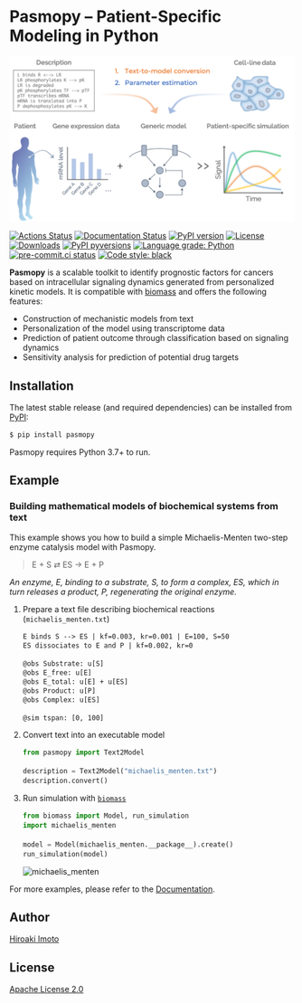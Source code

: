 # Pasmopy – Patient-Specific Modeling in Python

![overview](https://raw.githubusercontent.com/pasmopy/pasmopy/master/docs/_static/img/overview.png)

[![Actions Status](https://github.com/pasmopy/pasmopy/workflows/Tests/badge.svg)](https://github.com/pasmopy/pasmopy/actions)
[![Documentation Status](https://img.shields.io/readthedocs/pasmopy/latest.svg?logo=read%20the%20docs&logoColor=white&&label=Docs&version=latest)](https://pasmopy.readthedocs.io/en/latest/?badge=latest)
[![PyPI version](https://img.shields.io/pypi/v/pasmopy.svg?logo=PyPI&logoColor=white)](https://pypi.python.org/pypi/pasmopy)
[![License](https://img.shields.io/badge/License-Apache%202.0-green.svg?logo=apache)](https://opensource.org/licenses/Apache-2.0)
[![Downloads](https://pepy.tech/badge/pasmopy)](https://pepy.tech/project/pasmopy)
[![PyPI pyversions](https://img.shields.io/pypi/pyversions/pasmopy.svg?logo=Python&logoColor=white)](https://pypi.python.org/pypi/pasmopy)
[![Language grade: Python](https://img.shields.io/lgtm/grade/python/g/pasmopy/pasmopy.svg?logo=lgtm&logoWidth=18)](https://lgtm.com/projects/g/pasmopy/pasmopy/context:python)
[![pre-commit.ci status](https://results.pre-commit.ci/badge/github/pasmopy/pasmopy/master.svg)](https://results.pre-commit.ci/latest/github/pasmopy/pasmopy/master)
[![Code style: black](https://img.shields.io/badge/code%20style-black-000000.svg)](https://github.com/psf/black)

**Pasmopy** is a scalable toolkit to identify prognostic factors for cancers based on intracellular signaling dynamics generated from personalized kinetic models. It is compatible with [biomass](https://github.com/biomass-dev/biomass) and offers the following features:

- Construction of mechanistic models from text
- Personalization of the model using transcriptome data
- Prediction of patient outcome through classification based on signaling dynamics
- Sensitivity analysis for prediction of potential drug targets

## Installation

The latest stable release (and required dependencies) can be installed from [PyPI](https://pypi.python.org/pypi/pasmopy):

```bash
$ pip install pasmopy
```

Pasmopy requires Python 3.7+ to run.

## Example

### Building mathematical models of biochemical systems from text

This example shows you how to build a simple Michaelis-Menten two-step enzyme catalysis model with Pasmopy.

> E + S ⇄ ES → E + P

_An enzyme, E, binding to a substrate, S, to form a complex, ES, which in turn releases a product, P, regenerating the original enzyme._

1. Prepare a text file describing biochemical reactions (`michaelis_menten.txt`)

   ```
   E binds S --> ES | kf=0.003, kr=0.001 | E=100, S=50
   ES dissociates to E and P | kf=0.002, kr=0

   @obs Substrate: u[S]
   @obs E_free: u[E]
   @obs E_total: u[E] + u[ES]
   @obs Product: u[P]
   @obs Complex: u[ES]

   @sim tspan: [0, 100]
   ```

1. Convert text into an executable model

   ```python
   from pasmopy import Text2Model

   description = Text2Model("michaelis_menten.txt")
   description.convert()
   ```

1. Run simulation with [`biomass`](https://github.com/biomass-dev/biomass)

   ```python
   from biomass import Model, run_simulation
   import michaelis_menten

   model = Model(michaelis_menten.__package__).create()
   run_simulation(model)
   ```

   ![michaelis_menten](https://raw.githubusercontent.com/pasmopy/pasmopy/master/docs/_static/img/michaelis_menten_sim.png)

For more examples, please refer to the [Documentation](https://pasmopy.readthedocs.io/en/latest/).

## Author

[Hiroaki Imoto](https://github.com/himoto)

## License

[Apache License 2.0](https://github.com/pasmopy/pasmopy/blob/master/LICENSE)
